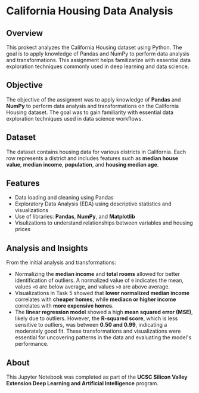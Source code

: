 # California Housing Data Analysis

## Overview
This prokect analyzes the California Housing dataset using Python. The goal is to apply knowledge of Pandas and NumPy to perform data analysis and transformations. This assignment helps familizarize with essential data exploration techniques commonly used in deep learning and data science.

## Objective
The objective of the assigment was to apply knowledge of **Pandas** and **NumPy** to perform data analysis and transformations on the California Housing dataset. The goal was to gain familiarity with essential data exploration techniques used in data science workflows.  

## Dataset
The dataset contains housing data for various districts in California. Each row represents a district and includes features such as **median house value**, **median income**, **population**, and **housing median age**. 

## Features
 - Data loading and cleaning using Pandas
 - Exploratory Data Analysis (EDA) using descriptive statistics and visualizations
 - Use of libraries: **Pandas**, **NumPy**, and **Matplotlib**
 - Visulizations to understand relationships between variables and housing prices

## Analysis and Insights
From the initial analysis and transformations:
 - Normalizing the **median income** and **total rooms** allowed for better identification of outliers. A normalized value of `0` indicates the mean, values `<0` are below average, and values `>0` are above average.
 - Visualizations in Task 5 showed that **lower normalized median income** correlates with **cheaper homes**, while **mediacn or higher income** correlates with **more expensive homes**.
 - The **linear regression model** showed a high **mean squared error (MSE)**, likely due to outliers. However, the **R-squared score**, which is less sensitive to outliers, was between **0.50 and 0.99**, indicating a moderately good fit.
These transformations and visualizations were essential for uncovering patterns in the data and evaluating the model's performance. 

## About
This Jupyter Notebook was completed as part of the **UCSC Silicon Valley Extension Deep Learning and Artificial Intelligence** program.
